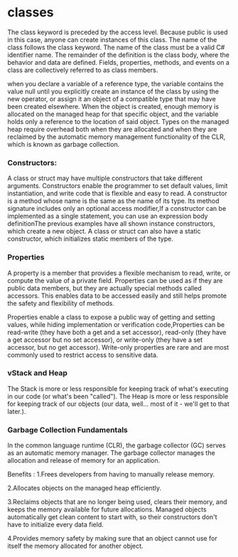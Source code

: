 # classes

The class keyword is preceded by the access level. Because public is used in this case, anyone can create instances of this class. The name of the class follows the class keyword. The name of the class must be a valid C# identifier name. The remainder of the definition is the class body, where the behavior and data are defined. Fields, properties, methods, and events on a class are collectively referred to as class members.

when you declare a variable of a reference type, the variable contains the value null until you explicitly create an instance of the class by using the new operator, or assign it an object of a compatible type that may have been created elsewhere.
When the object is created, enough memory is allocated on the managed heap for that specific object, and the variable holds only a reference to the location of said object. Types on the managed heap require overhead both when they are allocated and when they are reclaimed by the automatic memory management functionality of the CLR, which is known as garbage collection.

### Constructors:

A class or struct may have multiple constructors that take different arguments. Constructors enable the programmer to set default values, limit instantiation, and write code that is flexible and easy to read.
A constructor is a method whose name is the same as the name of its type. Its method signature includes only an optional access modifier,If a constructor can be implemented as a single statement, you can use an expression body definitionThe previous examples have all shown instance constructors, which create a new object. A class or struct can also have a static constructor, which initializes static members of the type.



### Properties
A property is a member that provides a flexible mechanism to read, write, or compute the value of a private field. Properties can be used as if they are public data members, but they are actually special methods called accessors. This enables data to be accessed easily and still helps promote the safety and flexibility of methods.

Properties enable a class to expose a public way of getting and setting values, while hiding implementation or verification code,Properties can be read-write (they have both a get and a set accessor), read-only (they have a get accessor but no set accessor), or write-only (they have a set accessor, but no get accessor). Write-only properties are rare and are most commonly used to restrict access to sensitive data.

### vStack and Heap 

The Stack is more or less responsible for keeping track of what's executing in our code (or what's been "called").  The Heap is more or less responsible for keeping track of our objects (our data, well... most of it - we'll get to that later.).
 
### Garbage Collection Fundamentals

In the common language runtime (CLR), the garbage collector (GC) serves as an automatic memory manager. The garbage collector manages the allocation and release of memory for an application.

Benefits :
1.Frees developers from having to manually release memory.

2.Allocates objects on the managed heap efficiently.

3.Reclaims objects that are no longer being used, clears their memory, and keeps the memory available for future allocations. Managed objects automatically get clean content to start with, so their constructors don't have to initialize every data field.

4.Provides memory safety by making sure that an object cannot use for itself the memory allocated for another object.




